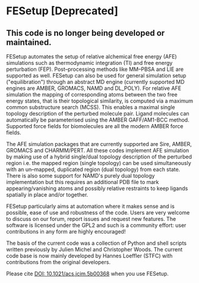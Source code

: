 # FESetup [Deprecated]

## This code is no longer being developed or maintained.

FESetup automates the setup of relative alchemical free energy (AFE) simulations such as thermodynamic integration (TI) and free energy perturbation (FEP).  Post–processing methods like MM–PBSA and LIE are supported as well.  FESetup can also be used for general simulation setup ("equilibration") through an abstract MD engine (currently supported MD engines are AMBER, GROMACS, NAMD and DL_POLY).  For relative AFE simulation the mapping of corresponding atoms between the two free energy states, that is their topological similarity, is computed via a maximum common substructure search (MCSS).  This enables a maximal single topology description of the perturbed molecule pair.  Ligand molecules can automatically be parameterised using the AMBER GAFF/AM1-BCC method.  Supported force fields for biomolecules are all the modern AMBER force fields.

The AFE simulation packages that are currently supported are Sire, AMBER, GROMACS and CHARMM/PERT.  All these codes implement AFE simulation by making use of a hybrid single/dual topology description of the perturbed region i.e. the mapped region (single topology) can be used simultaneously with an un–mapped, duplicated region (dual topology) from each state. There is also some support for NAMD's purely dual topology implementation but this requires an additional PDB file to mark appearing/vanishing atoms and possibly relative restraints to keep ligands spatially in place and/or together.

FESetup particularly aims at automation where it makes sense and is possible, ease of use and robustness of the code.  Users are very welcome to discuss on our forum, report issues and request new features.  The software is licensed under the GPL2 and such is a community effort: user contributions in any form are highly encouraged!

The basis of the current code was a collection of Python and shell scripts written previously by Julien Michel and Christopher Woods. The current code base is now mainly developed by Hannes Loeffler (STFC) with contributions from the original developers.

Please cite [DOI: 10.1021/acs.jcim.5b00368](https://dx.doi.org/10.1021/acs.jcim.5b00368) when you use FESetup.
